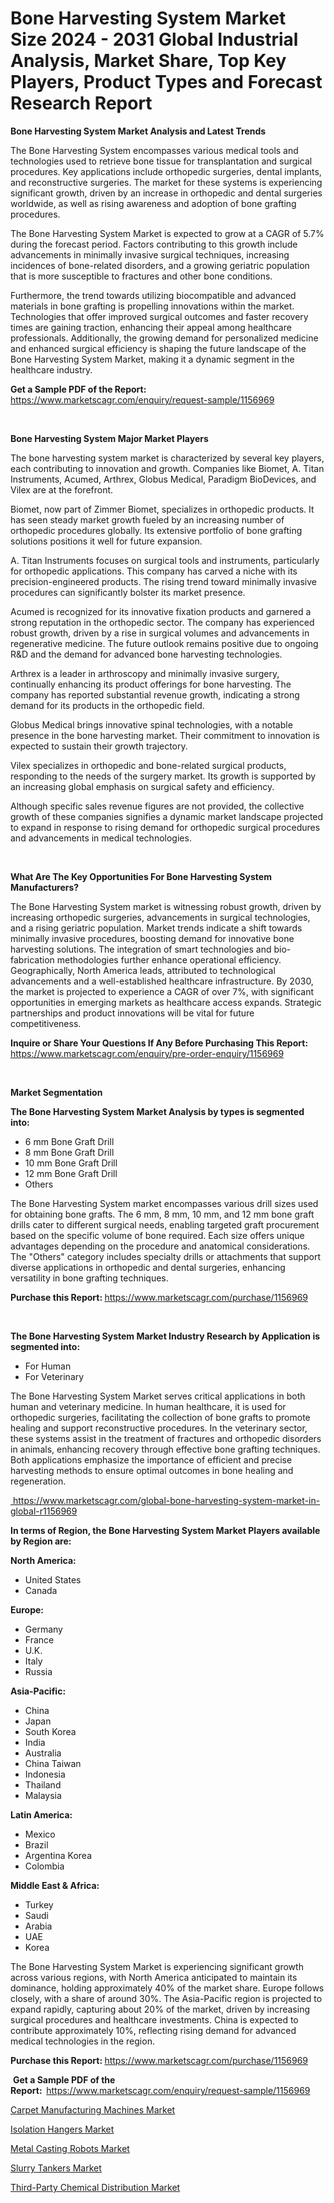 <p><h1>Bone Harvesting System Market Size 2024 - 2031 Global Industrial Analysis, Market Share, Top Key Players, Product Types and Forecast Research Report</h1></p><p><strong>Bone Harvesting System Market Analysis and Latest Trends</strong></p>
<p><p>The Bone Harvesting System encompasses various medical tools and technologies used to retrieve bone tissue for transplantation and surgical procedures. Key applications include orthopedic surgeries, dental implants, and reconstructive surgeries. The market for these systems is experiencing significant growth, driven by an increase in orthopedic and dental surgeries worldwide, as well as rising awareness and adoption of bone grafting procedures.</p><p>The Bone Harvesting System Market is expected to grow at a CAGR of 5.7% during the forecast period. Factors contributing to this growth include advancements in minimally invasive surgical techniques, increasing incidences of bone-related disorders, and a growing geriatric population that is more susceptible to fractures and other bone conditions. </p><p>Furthermore, the trend towards utilizing biocompatible and advanced materials in bone grafting is propelling innovations within the market. Technologies that offer improved surgical outcomes and faster recovery times are gaining traction, enhancing their appeal among healthcare professionals. Additionally, the growing demand for personalized medicine and enhanced surgical efficiency is shaping the future landscape of the Bone Harvesting System Market, making it a dynamic segment in the healthcare industry.</p></p>
<p><strong>Get a Sample PDF of the Report:&nbsp;</strong> <a href="https://www.marketscagr.com/enquiry/request-sample/1156969?utm_campaign=1278&utm_medium=2&utm_source=Github&utm_content=ia&utm_term=18102024&utm_id=bone-harvesting-system">https://www.marketscagr.com/enquiry/request-sample/1156969</a></p>
<p>&nbsp;</p>
<p><strong>Bone Harvesting System Major Market Players</strong></p>
<p><p>The bone harvesting system market is characterized by several key players, each contributing to innovation and growth. Companies like Biomet, A. Titan Instruments, Acumed, Arthrex, Globus Medical, Paradigm BioDevices, and Vilex are at the forefront.</p><p>Biomet, now part of Zimmer Biomet, specializes in orthopedic products. It has seen steady market growth fueled by an increasing number of orthopedic procedures globally. Its extensive portfolio of bone grafting solutions positions it well for future expansion.</p><p>A. Titan Instruments focuses on surgical tools and instruments, particularly for orthopedic applications. This company has carved a niche with its precision-engineered products. The rising trend toward minimally invasive procedures can significantly bolster its market presence.</p><p>Acumed is recognized for its innovative fixation products and garnered a strong reputation in the orthopedic sector. The company has experienced robust growth, driven by a rise in surgical volumes and advancements in regenerative medicine. The future outlook remains positive due to ongoing R&D and the demand for advanced bone harvesting technologies.</p><p>Arthrex is a leader in arthroscopy and minimally invasive surgery, continually enhancing its product offerings for bone harvesting. The company has reported substantial revenue growth, indicating a strong demand for its products in the orthopedic field.</p><p>Globus Medical brings innovative spinal technologies, with a notable presence in the bone harvesting market. Their commitment to innovation is expected to sustain their growth trajectory.</p><p>Vilex specializes in orthopedic and bone-related surgical products, responding to the needs of the surgery market. Its growth is supported by an increasing global emphasis on surgical safety and efficiency.</p><p>Although specific sales revenue figures are not provided, the collective growth of these companies signifies a dynamic market landscape projected to expand in response to rising demand for orthopedic surgical procedures and advancements in medical technologies.</p></p>
<p>&nbsp;</p>
<p><strong>What Are The Key Opportunities For Bone Harvesting System Manufacturers?</strong></p>
<p><p>The Bone Harvesting System market is witnessing robust growth, driven by increasing orthopedic surgeries, advancements in surgical technologies, and a rising geriatric population. Market trends indicate a shift towards minimally invasive procedures, boosting demand for innovative bone harvesting solutions. The integration of smart technologies and bio-fabrication methodologies further enhance operational efficiency. Geographically, North America leads, attributed to technological advancements and a well-established healthcare infrastructure. By 2030, the market is projected to experience a CAGR of over 7%, with significant opportunities in emerging markets as healthcare access expands. Strategic partnerships and product innovations will be vital for future competitiveness.</p></p>
<p><strong>Inquire or Share Your Questions If Any Before Purchasing This Report:</strong> <a href="https://www.marketscagr.com/enquiry/pre-order-enquiry/1156969?utm_campaign=1278&utm_medium=2&utm_source=Github&utm_content=ia&utm_term=18102024&utm_id=bone-harvesting-system">https://www.marketscagr.com/enquiry/pre-order-enquiry/1156969</a></p>
<p>&nbsp;</p>
<p><strong>Market Segmentation</strong></p>
<p><strong>The Bone Harvesting System Market Analysis by types is segmented into:</strong></p>
<p><ul><li>6 mm Bone Graft Drill</li><li>8 mm Bone Graft Drill</li><li>10 mm Bone Graft Drill</li><li>12 mm Bone Graft Drill</li><li>Others</li></ul></p>
<p><p>The Bone Harvesting System market encompasses various drill sizes used for obtaining bone grafts. The 6 mm, 8 mm, 10 mm, and 12 mm bone graft drills cater to different surgical needs, enabling targeted graft procurement based on the specific volume of bone required. Each size offers unique advantages depending on the procedure and anatomical considerations. The "Others" category includes specialty drills or attachments that support diverse applications in orthopedic and dental surgeries, enhancing versatility in bone grafting techniques.</p></p>
<p><strong>Purchase this Report:&nbsp;</strong><a href="https://www.marketscagr.com/purchase/1156969?utm_campaign=1278&utm_medium=2&utm_source=Github&utm_content=ia&utm_term=18102024&utm_id=bone-harvesting-system">https://www.marketscagr.com/purchase/1156969</a></p>
<p>&nbsp;</p>
<p><strong>The Bone Harvesting System Market Industry Research by Application is segmented into:</strong></p>
<p><ul><li>For Human</li><li>For Veterinary</li></ul></p>
<p><p>The Bone Harvesting System Market serves critical applications in both human and veterinary medicine. In human healthcare, it is used for orthopedic surgeries, facilitating the collection of bone grafts to promote healing and support reconstructive procedures. In the veterinary sector, these systems assist in the treatment of fractures and orthopedic disorders in animals, enhancing recovery through effective bone grafting techniques. Both applications emphasize the importance of efficient and precise harvesting methods to ensure optimal outcomes in bone healing and regeneration.</p></p>
<p><a href="https://www.marketscagr.com/global-bone-harvesting-system-market-in-global-r1156969?utm_campaign=1278&utm_medium=2&utm_source=Github&utm_content=ia&utm_term=18102024&utm_id=bone-harvesting-system">&nbsp;https://www.marketscagr.com/global-bone-harvesting-system-market-in-global-r1156969</a></p>
<p><strong>In terms of Region, the Bone Harvesting System Market Players available by Region are:</strong></p>
<p>
    <p> <strong> North America: </strong>
        <ul>
            <li>United States</li>
            <li>Canada</li>
        </ul>
        </p> 
    <p> <strong> Europe: </strong>
        <ul>
            <li>Germany</li>
            <li>France</li>
            <li>U.K.</li>
            <li>Italy</li>
            <li>Russia</li>
        </ul>
        </p> 
    <p> <strong> Asia-Pacific: </strong>
        <ul>
            <li>China</li>
            <li>Japan</li>
            <li>South Korea</li>
            <li>India</li>
            <li>Australia</li>
            <li>China Taiwan</li>
            <li>Indonesia</li>
            <li>Thailand</li>
            <li>Malaysia</li>
        </ul>
        </p> 
    <p> <strong> Latin America: </strong>
        <ul>
            <li>Mexico</li>
            <li>Brazil</li>
            <li>Argentina Korea</li>
            <li>Colombia</li>
        </ul>
        </p> 
    <p> <strong> Middle East & Africa: </strong>
        <ul>
            <li>Turkey</li>
            <li>Saudi</li>
            <li>Arabia</li>
            <li>UAE</li>
            <li>Korea</li>
        </ul>
    </p>
    </p>
<p><p>The Bone Harvesting System Market is experiencing significant growth across various regions, with North America anticipated to maintain its dominance, holding approximately 40% of the market share. Europe follows closely, with a share of around 30%. The Asia-Pacific region is projected to expand rapidly, capturing about 20% of the market, driven by increasing surgical procedures and healthcare investments. China is expected to contribute approximately 10%, reflecting rising demand for advanced medical technologies in the region.</p></p>
<p><strong>Purchase this Report: </strong><a href="https://www.marketscagr.com/purchase/1156969?utm_campaign=1278&utm_medium=2&utm_source=Github&utm_content=ia&utm_term=18102024&utm_id=bone-harvesting-system">https://www.marketscagr.com/purchase/1156969</a></p>
<p>&nbsp;<strong>Get a Sample PDF of the Report:&nbsp;&nbsp;</strong><a href="https://www.marketscagr.com/enquiry/request-sample/1156969?utm_campaign=1278&utm_medium=2&utm_source=Github&utm_content=ia&utm_term=18102024&utm_id=bone-harvesting-system">https://www.marketscagr.com/enquiry/request-sample/1156969</a></p>
<p><strong></strong></p>
<p><p><a href="https://www.linkedin.com/pulse/carpet-manufacturing-machines-market-refracting-trends-consumer-qcwve?utm_campaign=1278&utm_medium=2&utm_source=Github&utm_content=ia&utm_term=18102024&utm_id=bone-harvesting-system">Carpet Manufacturing Machines Market</a></p><p><a href="https://www.linkedin.com/pulse/future-innovation-global-isolation-hangers-market-growth-gzjpe?utm_campaign=1278&utm_medium=2&utm_source=Github&utm_content=ia&utm_term=18102024&utm_id=bone-harvesting-system">Isolation Hangers Market</a></p><p><a href="https://www.linkedin.com/pulse/market-insights-global-metal-casting-robots-forecast-innovation-rbose?utm_campaign=1278&utm_medium=2&utm_source=Github&utm_content=ia&utm_term=18102024&utm_id=bone-harvesting-system">Metal Casting Robots Market</a></p><p><a href="https://www.linkedin.com/pulse/global-slurry-tankers-market-opportunities-forecast-period-dozte?utm_campaign=1278&utm_medium=2&utm_source=Github&utm_content=ia&utm_term=18102024&utm_id=bone-harvesting-system">Slurry Tankers Market</a></p><p><a href="https://github.com/AKSHATREPORTPRIME/Market-Research-Report-List-6/blob/main/third-party-chemical-distribution-market.md?utm_campaign=1278&utm_medium=2&utm_source=Github&utm_content=ia&utm_term=18102024&utm_id=bone-harvesting-system">Third-Party Chemical Distribution Market</a></p></p>